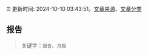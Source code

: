 :alarm_clock: 更新时间: 2024-10-10 03:43:51。[文章来源](/README.md)、[文章分类](/TAGS.md)

## 报告


> 关键字：`报告`、`月报`



